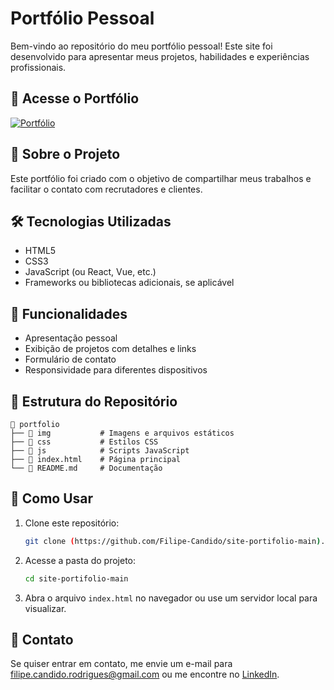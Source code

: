 # Portfólio Pessoal

Bem-vindo ao repositório do meu portfólio pessoal! Este site foi desenvolvido para apresentar meus projetos, habilidades e experiências profissionais.

## 🔗 Acesse o Portfólio
[![Portfólio](https://img.shields.io/badge/Ver%20Portf%C3%B3lio-Online-blue)](https://fcrodrigues.com.br)

## 📌 Sobre o Projeto
Este portfólio foi criado com o objetivo de compartilhar meus trabalhos e facilitar o contato com recrutadores e clientes.

## 🛠 Tecnologias Utilizadas
- HTML5
- CSS3
- JavaScript (ou React, Vue, etc.)
- Frameworks ou bibliotecas adicionais, se aplicável

## 🚀 Funcionalidades
- Apresentação pessoal
- Exibição de projetos com detalhes e links
- Formulário de contato
- Responsividade para diferentes dispositivos

## 📂 Estrutura do Repositório
```
📂 portfolio
├── 📁 img           # Imagens e arquivos estáticos
├── 📁 css           # Estilos CSS
├── 📁 js            # Scripts JavaScript
├── 📄 index.html    # Página principal
└── 📄 README.md     # Documentação
```

## 📜 Como Usar
1. Clone este repositório:
   ```bash
   git clone (https://github.com/Filipe-Candido/site-portifolio-main).git
   ```
2. Acesse a pasta do projeto:
   ```bash
   cd site-portifolio-main
   ```
3. Abra o arquivo `index.html` no navegador ou use um servidor local para visualizar.

## 📧 Contato
Se quiser entrar em contato, me envie um e-mail para [filipe.candido.rodrigues@gmail.com](mailto:filipe.candido.rodrigues@gmail.com) ou me encontre no [LinkedIn](https://www.linkedin.com/in/filipe-c%C3%A2ndido-283658184/).


